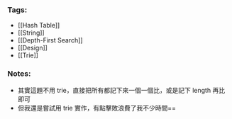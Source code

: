 ### Tags:
- [[Hash Table]]
- [[String]]
- [[Depth-First Search]]
- [[Design]]
- [[Trie]]
### Notes:
- 其實這題不用 trie，直接把所有都記下來一個一個比，或是記下 length 再比即可
- 但我還是嘗試用 trie 實作，有點擊敗浪費了我不少時間==



